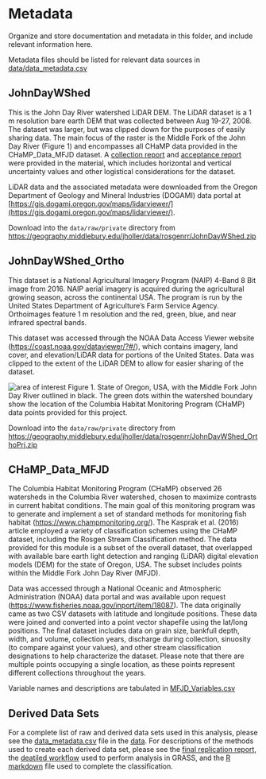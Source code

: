 # Metadata
Organize and store documentation and metadata in this folder, and include relevant information here.

Metadata files should be listed for relevant data sources in [data/data_metadata.csv](../data_metadata.csv)

## JohnDayWShed

This is the John Day River watershed LiDAR DEM. The LiDAR dataset is a 1 m resolution bare earth DEM that was collected between Aug 19-27, 2008. The dataset was larger, but was clipped down for the purposes of easily sharing data. The main focus of the raster is the Middle Fork of the John Day River (Figure 1) and encompasses all CHaMP data provided in the CHaMP_Data_MFJD dataset. A [collection report](Camp_Creek_Lidar_Report_2008.pdf) and [acceptance report](2008_OLC_Camp_Creek_Acceptance_Report.pdf) were provided in the material, which includes horizontal and vertical uncertainty values and other logistical considerations for the dataset.

LiDAR data and the associated metadata were downloaded from the Oregon Department of Geology and Mineral Industries (DOGAMI) data portal at [https://gis.dogami.oregon.gov/maps/lidarviewer/](https://gis.dogami.oregon.gov/maps/lidarviewer/).

Download into the `data/raw/private` directory from https://geography.middlebury.edu/jholler/data/rosgenrr/JohnDayWShed.zip

## JohnDayWShed_Ortho

This dataset is a National Agricultural Imagery Program (NAIP) 4-Band 8 Bit image from 2016. NAIP aerial imagery is acquired during the agricultural growing season, across the continental USA. The program is run by the United States Department of Agriculture’s Farm Service Agency. Orthoimages feature 1 m resolution and the red, green, blue, and near infrared spectral bands.

This dataset was accessed through the NOAA Data Access Viewer website (https://coast.noaa.gov/dataviewer/?#/), which contains imagery, land cover, and elevation/LiDAR data for portions of the United States. Data was clipped to the extent of the LiDAR DEM to allow for easier sharing of the dataset.

![area of interest](aoi.jpg)
Figure 1. State of Oregon, USA, with the Middle Fork John Day River outlined in black. The green dots within the watershed boundary show the location of the Columbia Habitat Monitoring Program (CHaMP) data points provided for this project.

Download into the `data/raw/private` directory from https://geography.middlebury.edu/jholler/data/rosgenrr/JohnDayWShed_OrthoPrj.zip

## CHaMP_Data_MFJD

The Columbia Habitat Monitoring Program (CHaMP) observed 26 watersheds in the Columbia River watershed, chosen to maximize contrasts in current habitat conditions. The main goal of this monitoring program was to generate and implement a set of standard methods for monitoring fish habitat (https://www.champmonitoring.org/). The Kasprak et al. (2016) article employed a variety of classification schemes using the CHaMP dataset, including the Rosgen Stream Classification method. The data provided for this module is a subset of the overall dataset, that overlapped with available bare earth light detection and ranging (LiDAR) digital elevation models (DEM) for the state of Oregon, USA. The subset includes points within the Middle Fork John Day River (MFJD).

Data was accessed through a National Oceanic and Atmospheric Administration (NOAA) data portal and was available upon request (https://www.fisheries.noaa.gov/inport/item/18087). The data originally came as two CSV datasets with latitude and longitude positions. These data were joined and converted into a point vector shapefile using the lat/long positions. The final dataset includes data on grain size, bankfull depth, width, and volume, collection years, discharge during collection, sinuosity (to compare against your values), and other stream classification designations to help characterize the dataset. Please note that there are multiple points occupying a single location, as these points represent different collections throughout the years.

Variable names and descriptions are tabulated in [MFJD_Variables.csv](MFJD_Variables.csv)

## Derived Data Sets

For a complete list of raw and derived data sets used in this analysis, please see the [data_metadata.csv](data/data_metadata.csv) file in the [data](data). For descriptions of the methods used to create each derived data set, please see the [final replication report](https://gsmarshall.github.io/rosgen/HEGSRR-Replication-Report.html), the [deatiled workflow](procedure/protocols/1-Research_Protocol_GRASS.pdf) used to perform analysis in GRASS, and the [R markdown](procedure/code/2-ProfileViewer.Rmd) file used to complete the classification.
